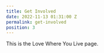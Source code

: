 ```yaml
---
title: Get Involved
date: 2022-11-13 01:31:00 Z
permalink: get-involved
position: 3
---
```


This is the Love Where You Live page.